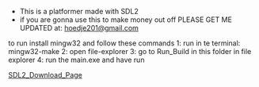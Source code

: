 * This is a platformer made with SDL2
* if you are gonna use this to make money out off PLEASE GET ME UPDATED at: hoedje201@gmail.com

to run install mingw32 and follow these commands
1: run in te terminal: mingw32-make
2: open file-explorer
3: go to Run_Build in this folder in file explorer 
4: run the main.exe and have run

[SDL2_Download_Page](www.libsdl.org)
